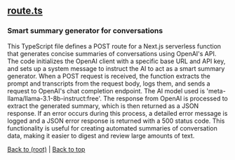## [route.ts](route.ts)

### Smart summary generator for conversations

This TypeScript file defines a POST route for a Next.js serverless function that generates concise summaries of conversations using OpenAI's API. The code initializes the OpenAI client with a specific base URL and API key, and sets up a system message to instruct the AI to act as a smart summary generator. When a POST request is received, the function extracts the prompt and transcripts from the request body, logs them, and sends a request to OpenAI's chat completion endpoint. The AI model used is 'meta-llama/llama-3.1-8b-instruct:free'. The response from OpenAI is processed to extract the generated summary, which is then returned as a JSON response. If an error occurs during this process, a detailed error message is logged and a JSON error response is returned with a 500 status code. This functionality is useful for creating automated summaries of conversation data, making it easier to digest and review large amounts of text.

[Back to (root)](#root) | [Back to top](#table-of-contents)

